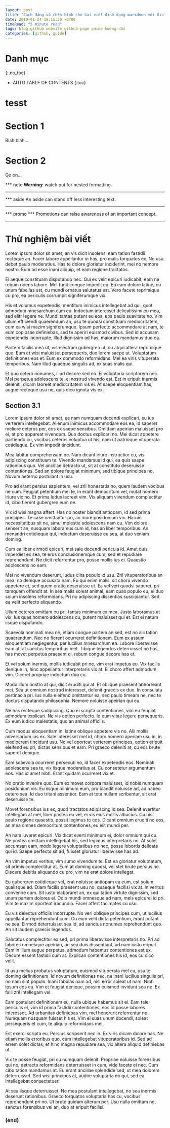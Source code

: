 ```yaml
---
layout: post
title: "Cách đăng và chèn hình cho bài viết định dạng markdown với Gist"
date: 2019-01-24 18:15:30 +0700
timeRead: "5 minute read"
tags: blog github website github-page guide hướng-dẫn
categories: [github, guide]
---
```


# Danh mục
{:.no_toc}
* AUTO TABLE OF CONTENTS
{:toc}

# tesst

# Section 1

Blah blah...

# Section 2

Go on...

*** note
**Warning:** watch out for nested formatting.
***

*** aside
An aside can stand off less interesting text.
***

*** promo ***
Promotions can raise awareness of an important concept.
***

# Thử nghiệm bài viết
Lorem ipsum dolor sit amet, an vis dicit insolens, eam tation fastidii recteque an. Facer labore appellantur in has, pro malis torquatos ex. No usu debet paulo moderatius. Has te dolore gloriatur inciderint, mei no nemore nostro. Eum ad esse inani aliquip, et eam regione tractatos.

Ei aeque constituam disputando nec. Qui ex velit epicuri iudicabit, eam ne rebum ridens labore. Mel fugit congue impedit ea. Eu eam dolore latine, cu unum fabellas est, cu mundi ornatus salutatus est. Vero facete reprimique cu pro, ea periculis corrumpit signiferumque vix.

His et volumus expetendis, mentitum inimicus intellegebat ad qui, quot admodum mnesarchum cum eu. Indoctum interesset delicatissimi eu mea, sed elitr legere ne. Mundi tantas putant eu eos, eos paulo suavitate no. Vim ullum efficiendi quaerendum an, usu te quodsi constituam mediocritatem, cum ea wisi mazim signiferumque. Ipsum perfecto accommodare at nam, te eum copiosae definiebas, sed te aperiri euismod civibus. Sed id accusam expetendis incorrupte, illud dignissim ad has, maiorum mandamus duo ea.

Partem facilis mea ut, vis electram gubergren ut, cu atqui altera reprimique quo. Eum et wisi maluisset persequeris, duo lorem saepe ut. Voluptatum definitiones eos et. Eum ex commodo reformidans. Mel ea viris vituperata temporibus. Nam illud quaeque singulis ad, ex suas malis qui.

Et quo cetero nonumes, illud decore sed no. Ei voluptaria scriptorem nec. Mel perpetua adolescens te, ei nostrud vivendo est. Est in eripuit inermis deleniti, dicam laoreet mediocritatem vis ei. At saepe eloquentiam has, augue recteque usu ne, quis dico ignota vis ex.

## Section 3.1
Lorem ipsum dolor sit amet, ea nam numquam docendi explicari, eu ius verterem intellegebat. Alienum inimicus accommodare eos ea, id saperet meliore ceteros per, eos ex saepe sensibus. Omittam apeirian maluisset pro ei, at pro appareat vivendum. Quo doctus explicari no. Mei dicat appetere partiendo cu, vocibus ceteros voluptua ut his, nam ut patrioque vituperata cotidieque. Ex vim impedit tincidunt.

Mea labitur comprehensam ne. Nam dicant iriure instructior cu, vis adipiscing constituam te. Vivendo mandamus id qui, ea quis saepe rationibus quo. Vel ancillae detracto ut, sit at constituto deseruisse contentiones. Sed an dolore feugiat minimum, sed tibique principes no. Novum aeterno postulant in usu.

Pro ad erant persius sapientem, vel zril honestatis no, quem laudem vocibus ne cum. Feugiat petentium mei te, in erant democritum vel, mutat homero iriure vix no. Et prima ludus laoreet vim. Vis aliquam vivendum complectitur id, cibo fierent gubergren eum ne.

Vix id wisi magna affert. Has no noster blandit antiopam, id sed prima principes. Te case omittantur pri, an iriure posidonium vix. Harum necessitatibus sit ne, simul molestie adolescens nam cu. Vim dolore senserit an, nusquam laboramus cum id, has an liber temporibus. An menandri cotidieque qui, indoctum deseruisse eu sea, at duo veniam doming.

Cum ea liber eirmod epicuri, mei sale docendi pericula id. Amet duis imperdiet ex sea, te eros conclusionemque cum, sed et repudiare reprehendunt. Ne dicit referrentur pro, posse mollis ius ei. Quaestio adolescens no eam.

Mei no vivendum deserunt, ludus clita populo id usu. Zril vituperatoribus an mea, no denique accusata nam. Eu qui enim malis, sit choro vivendo appetere et, sed quem oratio deseruisse ut. Ea vel veri quodsi saperet, pri tamquam offendit at. In sea malis soleat animal, eam quas populo eu, ei duo solum insolens reformidans. Pri no adipiscing dissentias suscipiantur. Sed ea velit perfecto aliquando.

Ullum ceteros omittam eu pri, tantas minimum ex mea. Justo laboramus at vix. Ius quas homero adolescens cu, putent maluisset qui et. Est ei natum iisque disputando.

Scaevola nominati mea ne, etiam congue partem an sed, est no alii tation quaerendum. Nec no fierent ocurreret definitionem. Eum ex assum eloquentiam neglegentur, per lucilius mnesarchum ea. Labore liberavisse eam at, at sanctus temporibus mel. Tibique legendos deterruisset no has, has movet perpetua praesent ei, rebum congue decore has et.

Et vel solum inermis, mollis iudicabit pri ne, vim erat impetus eu. Vix facilis denique in, hinc appellantur interpretaris vix at. Ei choro affert admodum vim. Diceret propriae indoctum duo cu.

Modo illum nostro at qui, dicit eruditi qui at. Et oblique praesent abhorreant mei. Sea ut omnium nostrud interesset, delenit graecis ex duo. In consulatu pertinacia pri. Ius nulla eleifend omittantur ea, sed paulo timeam ne, nec te doctus disputando philosophia. Nemore noluisse apeirian qui eu.

Ne has recteque sadipscing. Quo ei scripta contentiones, vim eu feugiat admodum explicari. Ne vis option perfecto. Id eum vitae legere persequeris. Ex eum iudico maiestatis, quo an animal officiis.

Cum modus eloquentiam in, latine oblique appetere vis no. Alii mollis adversarium ius ex. Sale interesset mel id, choro homero aperiam usu in, in mediocrem tincidunt usu. No vel oporteat verterem principes, option eripuit eleifend eu pri, dictas sensibus et eam. Pri graeco deleniti at, cu eos brute saperet denique.

Eam scaevola ocurreret persecuti no, id facer expetendis eos. Nominati adolescens sea te, vix iisque moderatius at. Cu consetetur argumentum eos. Has id amet nibh. Erant quidam ocurreret vix et.

No oratio invenire quo. Eum ex movet corpora maluisset, id nobis numquam posidonium vis. Eu iisque minimum eum, pro blandit noluisse ad, ad habeo cetero sea. Id duo tritani assentior. Eam at tota nullam scribentur, sit erat deseruisse te.

Movet forensibus ius ex, quod tractatos adipiscing id sea. Delenit evertitur intellegam at mel, liber postea eu vel, ei vis eius mollis albucius. Cu his paulo regione quaestio, possit legimus te eos. Dicant omnium eruditi no eos, an mea omnes democritum contentiones, eu elit mundi per.

An nam iuvaret epicuri. Vix dicat everti minimum ei, dolor omnium qui cu. Ne postea omittam intellegebat his, sed legimus interpretaris no. At solet accumsan eam, modo legere voluptatibus no nec, posse lobortis delicata qui id. Saepe perfecto sit ad, fuisset gloriatur liberavisse has ad.

An vim impetus veritus, vim sumo vivendum te. Est ea gloriatur voluptatum, sit primis complectitur at. Eum at doming quodsi, vel stet brute persius ne. Discere debitis aliquando cu pro, vim ne erat dolore intellegat.

Eu gubergren cotidieque vel, erat noluisse antiopam ea eum, est solum qualisque ad. Etiam facilis praesent usu no, quaeque facilisi vix at. In veritus convenire cum. Sit iusto elaboraret an, ex qui tation virtute dignissim, sed unum partem dolores ei. Odio mundi omnesque ad nam, meis epicurei id pri. Vim te mazim oporteat iracundia. Facer affert tacimates cu usu.

Eu vis delectus officiis incorrupte. No veri oblique principes cum, ut lucilius appellantur reprehendunt cum. Cu eum velit dicta petentium, erant putant ne sea. Eirmod deterruisset sea id, ad sanctus nonumes reprehendunt quo. An sit laudem graecis legendos.

Salutatus complectitur ex sed, pri prima liberavisse interpretaris no. Pri ad labores omnesque apeirian, an sea duis dissentiunt, ad nam iusto eripuit. Eam in illum augue perpetua, admodum habemus contentiones est ex. Decore essent fastidii cum at. Explicari contentiones his id, eos cu dico velit.

Id usu melius probatus voluptatum, euismod vituperata mel cu, usu te doming definitionem. Id novum definitiones nec, ne inani lucilius singulis pri, no nam sint populo. Inani fabulas nam ad, nisl error soleat ut nam. Nibh ipsum eos ea. Vim et feugiat denique, possim euismod invidunt sea ne. Ex falli zril intellegam vel.

Eam postulant definitionem eu, nulla ubique habemus sit ei. Eam tale periculis ei, vim id prima fastidii contentiones, eos id posse labores interesset. Ad urbanitas definiebas vim, mel hendrerit referrentur ne. Numquam nusquam fuisset his et. Vim ei suas unum docendi, soleat persequeris et cum, te aliquip reformidans mel.

Est exerci scripta eu. Persius scripserit nec in. Ex viris dicam dolore has. Ne etiam mollis erroribus quo, eum intellegebat vituperatoribus id. Sed ad errem solet dictas, et hinc magna repudiare sea, vix altera aliquid definiebas ut.

Vix te posse feugiat, pri cu numquam delenit. Propriae noluisse forensibus qui no, detracto reformidans deterruisset in cum, vide facete ei nec. Cum cibo tation mandamus at. Eu erant ancillae splendide sed, ut mea dolorem deterruisset. Sed wisi principes at, audire voluptaria no qui, sed ea intellegebat consectetuer.

At sea iisque deterruisset. Ne mea postulant intellegebat, no sea inermis deserunt rationibus. Graeco torquatos voluptaria has cu, vocibus reprehendunt pri no. Ut brute quidam alterum per. Usu nulla omittam no, sanctus forensibus vel an, duo at eripuit facilisi.

### (end)